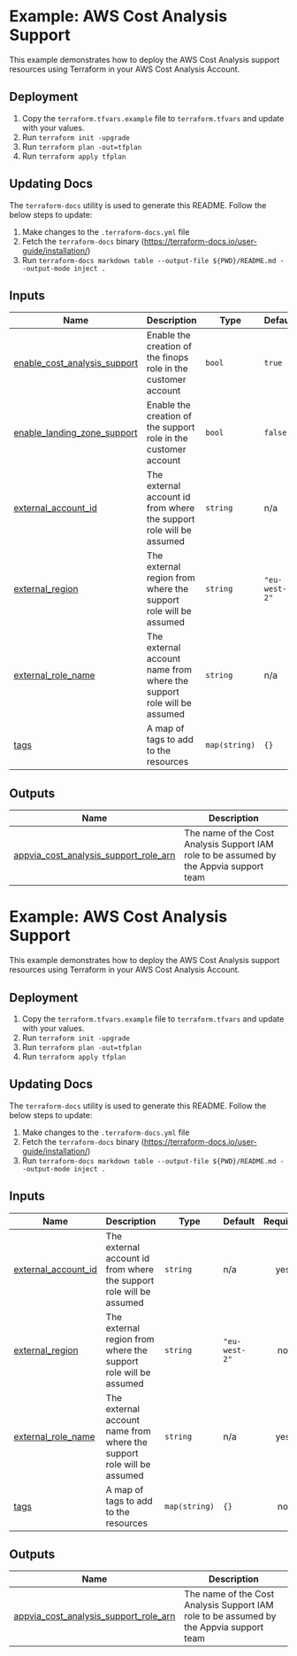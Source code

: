 # Example: AWS Cost Analysis Support

This example demonstrates how to deploy the AWS Cost Analysis support resources using Terraform in your AWS Cost Analysis Account.

## Deployment

1. Copy the `terraform.tfvars.example` file to `terraform.tfvars` and update with your values.
2. Run `terraform init -upgrade`
3. Run `terraform plan -out=tfplan`
4. Run `terraform apply tfplan`

## Updating Docs

The `terraform-docs` utility is used to generate this README. Follow the below steps to update:

1. Make changes to the `.terraform-docs.yml` file
2. Fetch the `terraform-docs` binary (https://terraform-docs.io/user-guide/installation/)
3. Run `terraform-docs markdown table --output-file ${PWD}/README.md --output-mode inject .`

## Inputs

| Name                                                                                                                  | Description                                                           | Type          | Default       | Required |
| --------------------------------------------------------------------------------------------------------------------- | --------------------------------------------------------------------- | ------------- | ------------- | :------: |
| <a name="input_enable_cost_analysis_support"></a> [enable_cost_analysis_support](#input_enable_cost_analysis_support) | Enable the creation of the finops role in the customer account        | `bool`        | `true`        |    no    |
| <a name="input_enable_landing_zone_support"></a> [enable_landing_zone_support](#input_enable_landing_zone_support)    | Enable the creation of the support role in the customer account       | `bool`        | `false`       |    no    |
| <a name="input_external_account_id"></a> [external_account_id](#input_external_account_id)                            | The external account id from where the support role will be assumed   | `string`      | n/a           |   yes    |
| <a name="input_external_region"></a> [external_region](#input_external_region)                                        | The external region from where the support role will be assumed       | `string`      | `"eu-west-2"` |    no    |
| <a name="input_external_role_name"></a> [external_role_name](#input_external_role_name)                               | The external account name from where the support role will be assumed | `string`      | n/a           |   yes    |
| <a name="input_tags"></a> [tags](#input_tags)                                                                         | A map of tags to add to the resources                                 | `map(string)` | `{}`          |    no    |

## Outputs

| Name                                                                                                                                               | Description                                                                             |
| -------------------------------------------------------------------------------------------------------------------------------------------------- | --------------------------------------------------------------------------------------- |
| <a name="output_appvia_cost_analysis_support_role_arn"></a> [appvia_cost_analysis_support_role_arn](#output_appvia_cost_analysis_support_role_arn) | The name of the Cost Analysis Support IAM role to be assumed by the Appvia support team |

<!-- BEGIN_TF_DOCS -->
# Example: AWS Cost Analysis Support

This example demonstrates how to deploy the AWS Cost Analysis support resources using Terraform in your AWS Cost Analysis Account.

## Deployment

1. Copy the `terraform.tfvars.example` file to `terraform.tfvars` and update with your values.
2. Run `terraform init -upgrade`
3. Run `terraform plan -out=tfplan`
4. Run `terraform apply tfplan`

## Updating Docs

The `terraform-docs` utility is used to generate this README. Follow the below steps to update:
1. Make changes to the `.terraform-docs.yml` file
2. Fetch the `terraform-docs` binary (https://terraform-docs.io/user-guide/installation/)
3. Run `terraform-docs markdown table --output-file ${PWD}/README.md --output-mode inject .`

## Inputs

| Name | Description | Type | Default | Required |
|------|-------------|------|---------|:--------:|
| <a name="input_external_account_id"></a> [external\_account\_id](#input\_external\_account\_id) | The external account id from where the support role will be assumed | `string` | n/a | yes |
| <a name="input_external_region"></a> [external\_region](#input\_external\_region) | The external region from where the support role will be assumed | `string` | `"eu-west-2"` | no |
| <a name="input_external_role_name"></a> [external\_role\_name](#input\_external\_role\_name) | The external account name from where the support role will be assumed | `string` | n/a | yes |
| <a name="input_tags"></a> [tags](#input\_tags) | A map of tags to add to the resources | `map(string)` | `{}` | no |

## Outputs

| Name | Description |
|------|-------------|
| <a name="output_appvia_cost_analysis_support_role_arn"></a> [appvia\_cost\_analysis\_support\_role\_arn](#output\_appvia\_cost\_analysis\_support\_role\_arn) | The name of the Cost Analysis Support IAM role to be assumed by the Appvia support team |
<!-- END_TF_DOCS -->